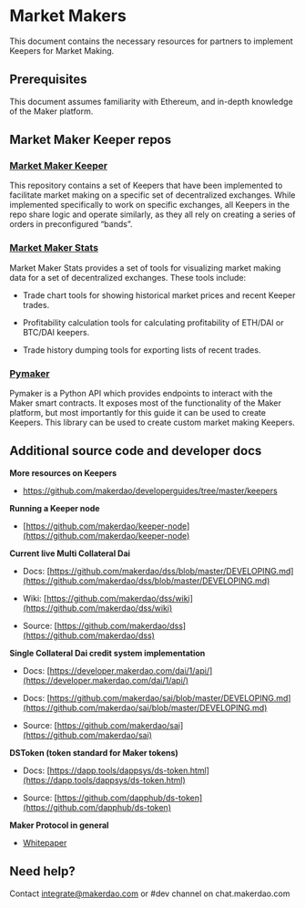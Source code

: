 # Market Makers

This document contains the necessary resources for partners to implement Keepers for Market Making.

## Prerequisites

This document assumes familiarity with Ethereum, and in-depth knowledge of the Maker platform.

## Market Maker Keeper repos

### [Market Maker Keeper](https://github.com/makerdao/market-maker-keeper)

This repository contains a set of Keepers that have been implemented to facilitate market making on a specific set of decentralized exchanges. While implemented specifically to work on specific exchanges, all Keepers in the repo share logic and operate similarly, as they all rely on creating a series of orders in preconfigured “bands”.

### [Market Maker Stats](https://github.com/makerdao/market-maker-stats)

Market Maker Stats provides a set of tools for visualizing market making data for a set of decentralized exchanges. These tools include:

-   Trade chart tools for showing historical market prices and recent Keeper trades.
    
-   Profitability calculation tools for calculating profitability of ETH/DAI or BTC/DAI keepers.
    
-   Trade history dumping tools for exporting lists of recent trades.

### [Pymaker](https://github.com/makerdao/pymaker)

Pymaker is a Python API which provides endpoints to interact with the Maker smart contracts. It exposes most of the functionality of the Maker platform, but most importantly for this guide it can be used to create Keepers. This library can be used to create custom market making Keepers.

## Additional source code and developer docs

**More resources on Keepers**

-   https://github.com/makerdao/developerguides/tree/master/keepers
    

**Running a Keeper node**

-   [https://github.com/makerdao/keeper-node](https://github.com/makerdao/keeper-node)
    

**Current live Multi Collateral Dai**

-   Docs: [https://github.com/makerdao/dss/blob/master/DEVELOPING.md](https://github.com/makerdao/dss/blob/master/DEVELOPING.md)
    
-   Wiki: [https://github.com/makerdao/dss/wiki](https://github.com/makerdao/dss/wiki)
    
-   Source: [https://github.com/makerdao/dss](https://github.com/makerdao/dss)
    
**Single Collateral Dai credit system implementation**

-   Docs: [https://developer.makerdao.com/dai/1/api/](https://developer.makerdao.com/dai/1/api/)
    
-   Docs: [https://github.com/makerdao/sai/blob/master/DEVELOPING.md](https://github.com/makerdao/sai/blob/master/DEVELOPING.md)
    
-   Source: [https://github.com/makerdao/sai](https://github.com/makerdao/sai)
    
**DSToken (token standard for Maker tokens)**

-   Docs: [https://dapp.tools/dappsys/ds-token.html](https://dapp.tools/dappsys/ds-token.html)
    
-   Source: [https://github.com/dapphub/ds-token](https://github.com/dapphub/ds-token)

**Maker Protocol in general**
-   [Whitepaper](https://makerdao.com/whitepaper/)

## Need help?

Contact [integrate@makerdao.com](mailto:integrate@makerdao.com) or #dev channel on chat.makerdao.com